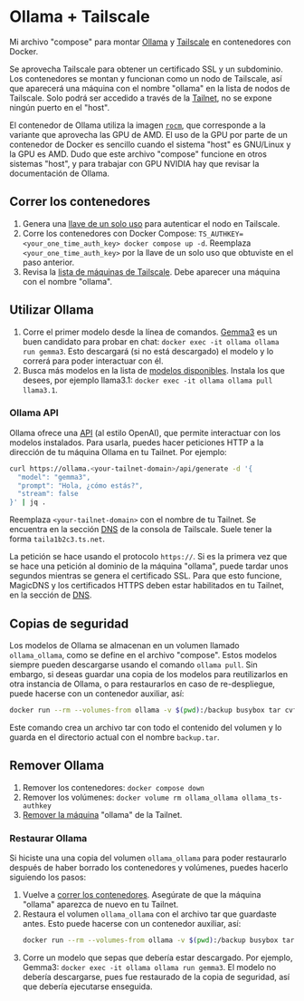 # Ollama + Tailscale

Mi archivo "compose" para montar
[Ollama](https://github.com/ollama/ollama/blob/main/docs/docker.md) y
[Tailscale](https://tailscale.com/kb/1282/docker) en contenedores con Docker.

Se aprovecha Tailscale para obtener un certificado SSL y un subdominio. Los
contenedores se montan y funcionan como un nodo de Tailscale, así que aparecerá
una máquina con el nombre "ollama" en la lista de nodos de Tailscale. Solo podrá
ser accedido a través de la [Tailnet](https://tailscale.com/kb/1136/tailnet), no
se expone ningún puerto en el "host".

El contenedor de Ollama utiliza la imagen
[`rocm`](https://github.com/ollama/ollama/blob/main/docs/docker.md#amd-gpu),
que corresponde a la variante que aprovecha las GPU de AMD. El uso de la GPU por
parte de un contenedor de Docker es sencillo cuando el sistema "host" es
GNU/Linux y la GPU es AMD. Dudo que este archivo "compose" funcione en otros
sistemas "host", y para trabajar con GPU NVIDIA hay que revisar la documentación
de Ollama.

## Correr los contenedores

1. Genera una [llave de un solo uso](https://tailscale.com/kb/1085/auth-keys)
para autenticar el nodo en Tailscale.
2. Corre los contenedores con Docker Compose: 
  `TS_AUTHKEY=<your_one_time_auth_key> docker compose up -d`. Reemplaza 
  `<your_one_time_auth_key>` por la llave de un solo uso que obtuviste en el
  paso anterior.
3. Revisa la
  [lista de máquinas de Tailscale](https://login.tailscale.com/admin/machines).
  Debe aparecer una máquina con el nombre "ollama".

## Utilizar Ollama

1. Corre el primer modelo desde la línea de comandos.
  [Gemma3](https://ollama.com/library/gemma3) es un buen candidato para probar
  en chat: `docker exec -it ollama ollama run gemma3`. Esto descargará (si no
  está descargado) el modelo y lo correrá para poder interactuar con él.
2. Busca más modelos en la lista de
   [modelos disponibles](https://ollama.com/search). Instala los que desees, por
   ejemplo llama3.1: `docker exec -it ollama ollama pull llama3.1`.

### Ollama API

Ollama ofrece una [API](https://github.com/ollama/ollama/blob/main/docs/api.md)
(al estilo OpenAI), que permite interactuar con los modelos instalados. Para
usarla, puedes hacer peticiones HTTP a la dirección de tu máquina Ollama en tu
Tailnet. Por ejemplo:

```sh
curl https://ollama.<your-tailnet-domain>/api/generate -d '{
  "model": "gemma3",
  "prompt": "Hola, ¿cómo estás?",
  "stream": false
}' | jq .
```

Reemplaza `<your-tailnet-domain>` con el nombre de tu Tailnet. Se encuentra en
la sección [DNS](https://login.tailscale.com/admin/dns) de la consola de
Tailscale. Suele tener la forma `taila1b2c3.ts.net`.

La petición se hace usando el protocolo `https://`. Si es la primera vez que se
hace una petición al dominio de la máquina "ollama", puede tardar unos segundos
mientras se genera el certificado SSL. Para que esto funcione, MagicDNS y
los certificados HTTPS deben estar habilitados en tu Tailnet, en la sección de
[DNS](https://login.tailscale.com/admin/dns).

## Copias de seguridad

Los modelos de Ollama se almacenan en un volumen llamado `ollama_ollama`, como
se define en el archivo "compose". Estos modelos siempre pueden descargarse
usando el comando `ollama pull`. Sin embargo, si deseas guardar una copia de los
modelos para reutilizarlos en otra instancia de Ollama, o para restaurarlos en
caso de re-despliegue, puede hacerse con un contenedor auxiliar, así:

```sh
docker run --rm --volumes-from ollama -v $(pwd):/backup busybox tar cvf /backup/backup.tar /root/.ollama
```

Este comando crea un archivo tar con todo el contenido del volumen y lo guarda
en el directorio actual con el nombre `backup.tar`.

## Remover Ollama

1. Remover los contenedores: `docker compose down`
2. Remover los volúmenes: `docker volume rm ollama_ollama ollama_ts-authkey`
3. [Remover la máquina](https://tailscale.com/kb/1260/device-remove#remove-devices-from-the-admin-console)
"ollama" de la Tailnet.

### Restaurar Ollama

Si hiciste una una copia del volumen `ollama_ollama` para poder restaurarlo
después de haber borrado los contenedores y volúmenes, puedes hacerlo siguiendo
los pasos:

1. Vuelve a [correr los contenedores](#correr-los-contenedores). Asegúrate de
  que la máquina "ollama" aparezca de nuevo en tu Tailnet.
2. Restaura el volumen `ollama_ollama` con el archivo tar que guardaste antes.
  Esto puede hacerse con un contenedor auxiliar, así:
    ```sh
    docker run --rm --volumes-from ollama -v $(pwd):/backup busybox tar xvf /backup/backup.tar
    ```
3. Corre un modelo que sepas que debería estar descargado. Por ejemplo, Gemma3:
  `docker exec -it ollama ollama run gemma3`. El modelo no debería descargarse,
  pues fue restaurado de la copia de seguridad, así que debería ejecutarse
  enseguida.

